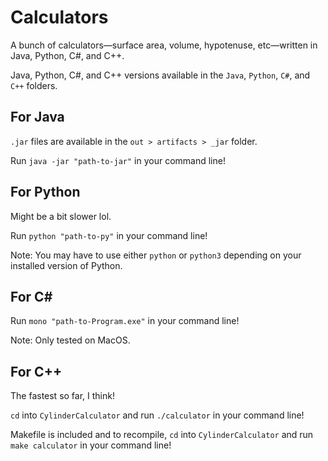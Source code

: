 # Calculators
A bunch of calculators—surface area, volume, hypotenuse, etc—written in Java, Python, C#, and C++. 

Java, Python, C#, and C++ versions available in the `Java`, `Python`, `C#`, and `C++` folders.

## For Java

`.jar` files are available in the `out > artifacts > _jar` folder.

Run `java -jar "path-to-jar"` in your command line!

## For Python

Might be a bit slower lol.

Run `python "path-to-py"` in your command line!

Note: You may have to use either `python` or `python3` depending on your installed version of Python.

## For C#

Run `mono "path-to-Program.exe"` in your command line!

Note: Only tested on MacOS.

## For C++

The fastest so far, I think!

`cd` into `CylinderCalculator` and run `./calculator` in your command line!

Makefile is included and to recompile, `cd` into `CylinderCalculator` and run `make calculator` in your command line!
